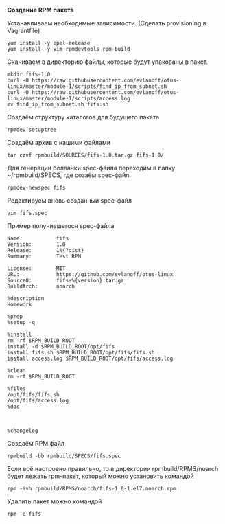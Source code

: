 **Создание RPM пакета**

Устанавливаем необходимые зависимости. (Сделать provisioning в Vagrantfile)

```console
yum install -y epel-release
yum install -y vim rpmdevtools rpm-build
```

Скачиваем в директорию файлы, которые будут упакованы в пакет.

```console
mkdir fifs-1.0
curl -O https://raw.githubusercontent.com/evlanoff/otus-linux/master/module-1/scripts/find_ip_from_subnet.sh
curl -O https://raw.githubusercontent.com/evlanoff/otus-linux/master/module-1/scripts/access.log
mv find_ip_from_subnet.sh fifs.sh
```

Создаём структуру каталогов для будущего пакета

```console
rpmdev-setuptree
```
Создаём архив с нашими файлами

```console
tar czvf rpmbuild/SOURCES/fifs-1.0.tar.gz fifs-1.0/
```

Для генерации болванки spec-файла переходим в папку ~/rpmbuild/SPECS, где созаём spec-файл.

```console
rpmdev-newspec fifs
```

Редактируем вновь созданный spec-файл

```console
vim fifs.spec
```

Пример получившегося spec-файла

```console
Name:           fifs
Version:        1.0
Release:        1%{?dist}
Summary:        Test RPM

License:        MIT
URL:            https://github.com/evlanoff/otus-linux
Source0:        fifs-%{version}.tar.gz
BuildArch:      noarch

%description
Homework

%prep
%setup -q

%install
rm -rf $RPM_BUILD_ROOT
install -d $RPM_BUILD_ROOT/opt/fifs
install fifs.sh $RPM_BUILD_ROOT/opt/fifs/fifs.sh
install access.log $RPM_BUILD_ROOT/opt/fifs/access.log

%clean
rm -rf $RPM_BUILD_ROOT

%files
/opt/fifs/fifs.sh
/opt/fifs/access.log
%doc



%changelog
```

Создаём RPM файл

```console
rpmbuild -bb rpmbuild/SPECS/fifs.spec
```

Если всё настроено правильно, то в директории rpmbuild/RPMS/noarch будет лежать rpm-пакет, который можно установить командой

```console
rpm -ivh rpmbuild/RPMS/noarch/fifs-1.0-1.el7.noarch.rpm
```

Удалить пакет можно командой

```console
rpm -e fifs
```